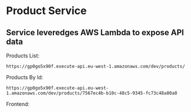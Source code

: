 # Product Service

## Service leveredges AWS Lambda to expose API data

Products List:

```
https://gp0go5x90f.execute-api.eu-west-1.amazonaws.com/dev/products/
```

Products By Id:

```
https://gp0go5x90f.execute-api.eu-west-1.amazonaws.com/dev/products/7567ec4b-b10c-48c5-9345-fc73c48a80a0
```

Frontend:

```
```
